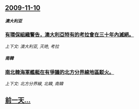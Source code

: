 ## [2009-11-10](/news/2009/11/10/index.md)

##### 澳大利亚
### [有環保組織警告，澳大利亞特有的考拉會在三十年內滅絕。](/news/2009/11/10/有環保組織警告-澳大利亞特有的考拉會在三十年內滅絕.md)
_上下文: 澳大利亚, 灭绝, 考拉_

##### 南韓
### [南北韓海軍艦艇在有爭議的北方分界線地區駁火。](/news/2009/11/10/南北韓海軍艦艇在有爭議的北方分界線地區駁火.md)
_上下文: 北方分界線, 北韓, 南韓_

## [前一天...](/news/2009/11/9/index.md)

